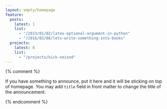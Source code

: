 ```yaml
---
layout: empty/homepage
feature:
  posts:
    latest: 1
    list:
      - "/2013/01/02/latex-optional-argument-in-python"
      - "/2016/03/08/lets-write-something-into-books"
  projects:
    latest: 0
    list:
      - "/projects/kick-neizod"
---
```


{% comment %}

If you have something to announce, put it here and it will be sticking on top of homepage. You may add `title` field in front matter to change the title of the announcement.


{% endcomment %}
